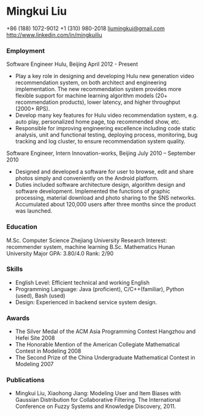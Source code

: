 # Mingkui Liu
+86 (188) 1072-9012
+1 (310) 980-2018
liumingkui@gmail.com
http://www.linkedin.com/in/mingkuiliu

### Employment

Software Engineer Hulu, Beijing April 2012 - Present
- Play a key role in designing and developing Hulu new generation video recommendation system, on both
architect and engineering implementation. The new recommendation system provides more flexible support for machine learning algorithm models (20+ recommendation products), lower latency, and higher throughput (2000+ RPS).
- Develop many key features for Hulu video recommendation system, e.g. auto play, personalized home page, top recommended show, etc.
- Responsible for improving engineering excellence including code static analysis, unit and functional testing, deploying process, monitoring, bug tracking and log cluster, to ensure recommendation system quality.

Software Engineer, Intern Innovation-works, Beijing July 2010 – September 2010
- Designed and developed a software for user to browse, edit and share photos simply and conveniently on the Android platform.
- Duties included software architecture design, algorithm design and software development. Implemented the functions of graphic processing, material download and photo sharing to the SNS networks. Accumulated about 120,000 users after three months since the product was launched.

### Education
M.Sc. Computer Science Zhejiang University
Research Interest: recommender system, machine learning
B.Sc. Mathematics Hunan University
Major GPA: 3.80/4.0 Rank: 2/90

### Skills
- English Level: Efficient technical and working English
- Programming Language: Java (proficient), C/C++(familiar), Python (used), Bash (used)
- Design: Experienced in backend service system design.

### Awards
- The Silver Medal of the ACM Asia Programming Contest Hangzhou and Hefei Site 2008
- The Honorable Mention of the American Collegiate Mathematical Contest in Modeling 2008
- The Second Prize of the China Undergraduate Mathematical Contest in Modeling 2007

### Publications

- Mingkui Liu, Xiaohong Jiang: Modeling User and Item Biases with Gaussian Distribution for Collaborative Filtering. The International Conference on Fuzzy Systems and Knowledge Discovery, 2011.
